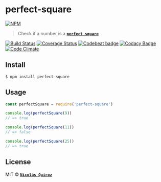 # perfect-square

[![NPM](https://nodei.co/npm/perfect-square.png?downloads=true&downloadRank=true&stars=true)](https://nodei.co/npm/perfect-square/)

> Check if a number is a **[`perfect square`](https://en.wikipedia.org/wiki/Square_number)**

[![Build Status](https://travis-ci.org/nhsz/perfect-square.svg?branch=master)](https://travis-ci.org/nhsz/perfect-square)
[![Coverage Status](https://coveralls.io/repos/github/nhsz/perfect-square/badge.svg?branch=master)](https://coveralls.io/github/nhsz/perfect-square?branch=master)
[![Codebeat badge](https://codebeat.co/badges/24dc1fad-ad69-4fcb-9360-53592c2eb0ad)](https://codebeat.co/projects/github-com-nhsz-perfect-square-master)
[![Codacy Badge](https://api.codacy.com/project/badge/Grade/2982d747a77441019def2eb237cb0d51)](https://www.codacy.com/app/nquiroz/perfect-square?utm_source=github.com&amp;utm_medium=referral&amp;utm_content=nhsz/perfect-square&amp;utm_campaign=Badge_Grade)
[![Code Climate](https://codeclimate.com/github/nhsz/perfect-square/badges/gpa.svg)](https://codeclimate.com/github/nhsz/perfect-square)

## Install

```
$ npm install perfect-square
```


## Usage

```js
const perfectSquare = require('perfect-square')

console.log(perfectSquare(9))
// => true

console.log(perfectSquare(11))
// => false

console.log(perfectSquare(25))
// => true
```


## License

MIT © **[`Nicolás Quiroz`](https://nicolasquiroz.com)**
